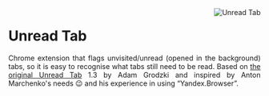 <img src="https://github.com/stanislawru/unread-tab/raw/master/icons/unread-tab-048x048.png" alt="Unread Tab" style="float: right;">
<h1>Unread Tab</h1>
<p style="text-align: justify;">Chrome extension that flags unvisited/unread (opened in the background) tabs, so it is easy to recognise what tabs still need to be read. Based on <a href="https://chrome.google.com/webstore/detail/unread-tab/ofblopofekndelpkceaodkjcnfacmcfp" target="_blank">the original Unread Tab</a> 1.3 by Adam Grodzki and inspired by Anton Marchenko's needs 😉 and his experience in using “Yandex.Browser”.</p>
